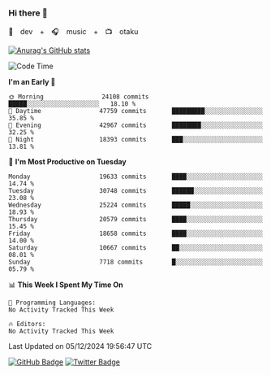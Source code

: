 ### Hi there 👋

🚀　dev　+　🎧　music　+　📺　otaku


[![Anurag's GitHub stats](https://github-readme-stats.vercel.app/api?username=koheitasaka&count_private=true&show_icons=true&theme=monokai)](https://github.com/koheitasaka/github-readme-stats)

<!--START_SECTION:waka-->
![Code Time](http://img.shields.io/badge/Code%20Time-1%2C161%20hrs%2023%20mins-blue)

**I'm an Early 🐤** 

```text
🌞 Morning                24108 commits       █████░░░░░░░░░░░░░░░░░░░░   18.10 % 
🌆 Daytime                47759 commits       █████████░░░░░░░░░░░░░░░░   35.85 % 
🌃 Evening                42967 commits       ████████░░░░░░░░░░░░░░░░░   32.25 % 
🌙 Night                  18393 commits       ███░░░░░░░░░░░░░░░░░░░░░░   13.81 % 
```
📅 **I'm Most Productive on Tuesday** 

```text
Monday                   19633 commits       ████░░░░░░░░░░░░░░░░░░░░░   14.74 % 
Tuesday                  30748 commits       ██████░░░░░░░░░░░░░░░░░░░   23.08 % 
Wednesday                25224 commits       █████░░░░░░░░░░░░░░░░░░░░   18.93 % 
Thursday                 20579 commits       ████░░░░░░░░░░░░░░░░░░░░░   15.45 % 
Friday                   18658 commits       ████░░░░░░░░░░░░░░░░░░░░░   14.00 % 
Saturday                 10667 commits       ██░░░░░░░░░░░░░░░░░░░░░░░   08.01 % 
Sunday                   7718 commits        █░░░░░░░░░░░░░░░░░░░░░░░░   05.79 % 
```


📊 **This Week I Spent My Time On** 

```text
💬 Programming Languages: 
No Activity Tracked This Week

🔥 Editors: 
No Activity Tracked This Week
```


 Last Updated on 05/12/2024 19:56:47 UTC
<!--END_SECTION:waka-->

[![GitHub Badge](https://img.shields.io/badge/GitHub-100000?style=for-the-badge&logo=github&logoColor=white)](https://github.com/koheitasaka)
[![Twitter Badge](https://img.shields.io/badge/Twitter-1DA1F2?style=for-the-badge&logo=twitter&logoColor=white)](https://twitter.com/sleep_asleep_)
